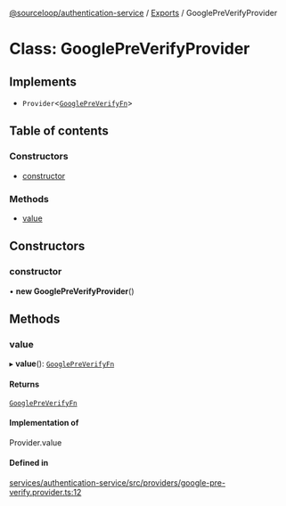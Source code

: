 [@sourceloop/authentication-service](../README.md) / [Exports](../modules.md) / GooglePreVerifyProvider

# Class: GooglePreVerifyProvider

## Implements

- `Provider`<[`GooglePreVerifyFn`](../interfaces/GooglePreVerifyFn.md)\>

## Table of contents

### Constructors

- [constructor](GooglePreVerifyProvider.md#constructor)

### Methods

- [value](GooglePreVerifyProvider.md#value)

## Constructors

### constructor

• **new GooglePreVerifyProvider**()

## Methods

### value

▸ **value**(): [`GooglePreVerifyFn`](../interfaces/GooglePreVerifyFn.md)

#### Returns

[`GooglePreVerifyFn`](../interfaces/GooglePreVerifyFn.md)

#### Implementation of

Provider.value

#### Defined in

[services/authentication-service/src/providers/google-pre-verify.provider.ts:12](https://github.com/codeweb05/repo1/blob/a4cf318/services/authentication-service/src/providers/google-pre-verify.provider.ts#L12)
